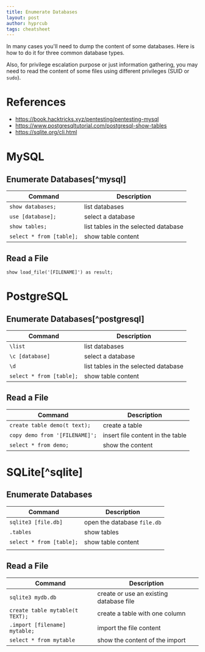 ```yaml
---
title: Enumerate Databases
layout: post
author: hyprcub
tags: cheatsheet
---
```

In many cases you'll need to dump the content of some databases. Here is how to do it for three common database types.

Also, for privilege escalation purpose or just information gathering, you may need to read the content of some files using different privileges (SUID or `sudo`).

# References

* https://book.hacktricks.xyz/pentesting/pentesting-mysql
* https://www.postgresqltutorial.com/postgresql-show-tables
* https://sqlite.org/cli.html

# MySQL

## Enumerate Databases[^mysql]

| Command                  | Description                          |
| ---                      | ---                                  |
| `show databases;`        | list databases                       |
| `use [database];`        | select a database                    |
| `show tables;`           | list tables in the selected database |
| `select * from [table];` | show table content                   |

## Read a File

`show load_file('[FILENAME]') as result;`

# PostgreSQL

## Enumerate Databases[^postgresql]

| Command                  | Description                          |
| ---                      | ---                                  |
| `\list`                  | list databases                       |
| `\c [database]`          | select a database                    |
| `\d`                     | list tables in the selected database |
| `select * from [table];` | show table content                   |

## Read a File

| Command                        | Description                      |
| ---                            | ---                              |
| `create table demo(t text);`   | create a table                   |
| `copy demo from '[FILENAME]';` | insert file content in the table |
| `select * from demo;`          | show the content                 |

# SQLite[^sqlite]

## Enumerate Databases

| Command                  | Description                 |
| ---                      | ---                         |
| `sqlite3 [file.db]`      | open the database `file.db` |
| `.tables`                | show tables                 |
| `select * from [table];` | show table content          |
|                          |                             |

## Read a File

| Command                         | Description                             |
| ---                             | ---                                     |
| `sqlite3 mydb.db`               | create or use an existing database file |
| `create table mytable(t TEXT);` | create a table with one column          |
| `.import [filename] mytable;`   | import the file content                 |
| `select * from mytable`         | show the content of the import          |

